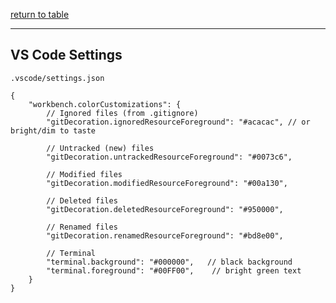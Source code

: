 [return to table](../README.md)

---



## VS Code Settings

```.vscode/settings.json```

```
{
    "workbench.colorCustomizations": {
        // Ignored files (from .gitignore)
        "gitDecoration.ignoredResourceForeground": "#acacac", // or bright/dim to taste

        // Untracked (new) files
        "gitDecoration.untrackedResourceForeground": "#0073c6",

        // Modified files
        "gitDecoration.modifiedResourceForeground": "#00a130",

        // Deleted files
        "gitDecoration.deletedResourceForeground": "#950000",

        // Renamed files
        "gitDecoration.renamedResourceForeground": "#bd8e00",
 
        // Terminal
        "terminal.background": "#000000",   // black background
        "terminal.foreground": "#00FF00",    // bright green text
    }
}
```
